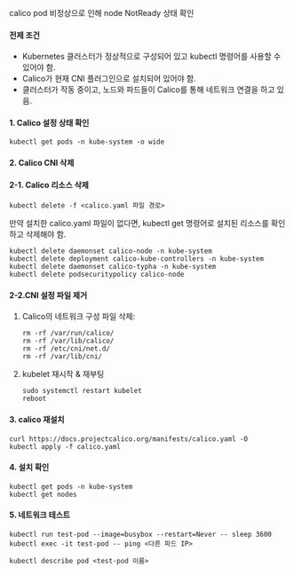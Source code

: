 <p>calico pod 비정상으로 인해 node NotReady 상태 확인</p>
<h4 id="전제-조건">전제 조건</h4>
<ul>
<li>Kubernetes 클러스터가 정상적으로 구성되어 있고 kubectl 명령어를 사용할 수 있어야 함.</li>
<li>Calico가 현재 CNI 플러그인으로 설치되어 있어야 함.</li>
<li>클러스터가 작동 중이고, 노드와 파드들이 Calico를 통해 네트워크 연결을 하고 있음.</li>
</ul>
<h4 id="1-calico-설정-상태-확인">1. Calico 설정 상태 확인</h4>
<pre><code>kubectl get pods -n kube-system -o wide</code></pre><h4 id="2-calico-cni-삭제">2. Calico CNI 삭제</h4>
<h4 id="2-1-calico-리소스-삭제">2-1. Calico 리소스 삭제</h4>
<pre><code>kubectl delete -f &lt;calico.yaml 파일 경로&gt;</code></pre><p>만약 설치한 calico.yaml 파일이 없다면, kubectl get 명령어로 설치된 리소스를 확인하고 삭제해야 함.</p>
<pre><code>kubectl delete daemonset calico-node -n kube-system
kubectl delete deployment calico-kube-controllers -n kube-system
kubectl delete daemonset calico-typha -n kube-system
kubectl delete podsecuritypolicy calico-node</code></pre><h4 id="2-2cni-설정-파일-제거">2-2.CNI 설정 파일 제거</h4>
<ol>
<li><p>Calico의 네트워크 구성 파일 삭제:</p>
<pre><code>rm -rf /var/run/calico/
rm -rf /var/lib/calico/
rm -rf /etc/cni/net.d/
rm -rf /var/lib/cni/</code></pre></li>
<li><p>kubelet 재시작 &amp; 재부팅</p>
<pre><code>sudo systemctl restart kubelet
reboot</code></pre></li>
</ol>
<h4 id="3-calico-재설치">3. calico 재설치</h4>
<pre><code>curl https://docs.projectcalico.org/manifests/calico.yaml -O
kubectl apply -f calico.yaml</code></pre><h4 id="4-설치-확인">4. 설치 확인</h4>
<pre><code>kubectl get pods -n kube-system
kubectl get nodes</code></pre><h4 id="5-네트워크-테스트">5. 네트워크 테스트</h4>
<pre><code>kubectl run test-pod --image=busybox --restart=Never -- sleep 3600
kubectl exec -it test-pod -- ping &lt;다른 파드 IP&gt;</code></pre><pre><code>kubectl describe pod &lt;test-pod 이름&gt;</code></pre>